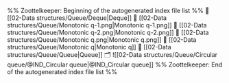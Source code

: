 %% Zoottelkeeper: Beginning of the autogenerated index file list  %%
📄 [[02-Data structures/Queue/Deque|Deque]]
📄 [[02-Data structures/Queue/Monotonic q-1.png|Monotonic q-1.png]]
📄 [[02-Data structures/Queue/Monotonic q-2.png|Monotonic q-2.png]]
📄 [[02-Data structures/Queue/Monotonic q.png|Monotonic q.png]]
📄 [[02-Data structures/Queue/Monotonic q|Monotonic q]]
📄 [[02-Data structures/Queue/Queue|Queue]]
🗂️ ![[02-Data structures/Queue/Circular queue/@IND_Circular queue|@IND_Circular queue]]
%% Zoottelkeeper: End of the autogenerated index file list  %%
